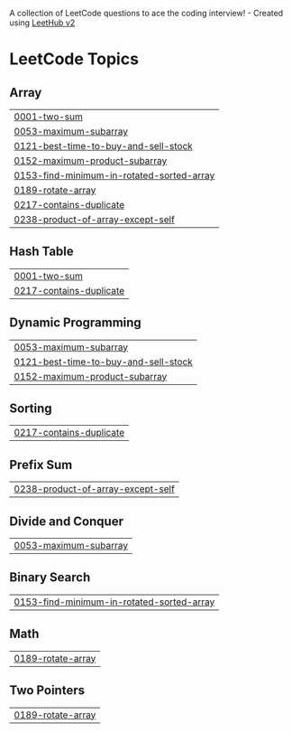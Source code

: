 A collection of LeetCode questions to ace the coding interview! - Created using [LeetHub v2](https://github.com/arunbhardwaj/LeetHub-2.0)
<!---LeetCode Topics Start-->
# LeetCode Topics
## Array
|  |
| ------- |
| [0001-two-sum](https://github.com/Uaditya18/dsa/tree/master/0001-two-sum) |
| [0053-maximum-subarray](https://github.com/Uaditya18/dsa/tree/master/0053-maximum-subarray) |
| [0121-best-time-to-buy-and-sell-stock](https://github.com/Uaditya18/dsa/tree/master/0121-best-time-to-buy-and-sell-stock) |
| [0152-maximum-product-subarray](https://github.com/Uaditya18/dsa/tree/master/0152-maximum-product-subarray) |
| [0153-find-minimum-in-rotated-sorted-array](https://github.com/Uaditya18/dsa/tree/master/0153-find-minimum-in-rotated-sorted-array) |
| [0189-rotate-array](https://github.com/Uaditya18/dsa/tree/master/0189-rotate-array) |
| [0217-contains-duplicate](https://github.com/Uaditya18/dsa/tree/master/0217-contains-duplicate) |
| [0238-product-of-array-except-self](https://github.com/Uaditya18/dsa/tree/master/0238-product-of-array-except-self) |
## Hash Table
|  |
| ------- |
| [0001-two-sum](https://github.com/Uaditya18/dsa/tree/master/0001-two-sum) |
| [0217-contains-duplicate](https://github.com/Uaditya18/dsa/tree/master/0217-contains-duplicate) |
## Dynamic Programming
|  |
| ------- |
| [0053-maximum-subarray](https://github.com/Uaditya18/dsa/tree/master/0053-maximum-subarray) |
| [0121-best-time-to-buy-and-sell-stock](https://github.com/Uaditya18/dsa/tree/master/0121-best-time-to-buy-and-sell-stock) |
| [0152-maximum-product-subarray](https://github.com/Uaditya18/dsa/tree/master/0152-maximum-product-subarray) |
## Sorting
|  |
| ------- |
| [0217-contains-duplicate](https://github.com/Uaditya18/dsa/tree/master/0217-contains-duplicate) |
## Prefix Sum
|  |
| ------- |
| [0238-product-of-array-except-self](https://github.com/Uaditya18/dsa/tree/master/0238-product-of-array-except-self) |
## Divide and Conquer
|  |
| ------- |
| [0053-maximum-subarray](https://github.com/Uaditya18/dsa/tree/master/0053-maximum-subarray) |
## Binary Search
|  |
| ------- |
| [0153-find-minimum-in-rotated-sorted-array](https://github.com/Uaditya18/dsa/tree/master/0153-find-minimum-in-rotated-sorted-array) |
## Math
|  |
| ------- |
| [0189-rotate-array](https://github.com/Uaditya18/dsa/tree/master/0189-rotate-array) |
## Two Pointers
|  |
| ------- |
| [0189-rotate-array](https://github.com/Uaditya18/dsa/tree/master/0189-rotate-array) |
<!---LeetCode Topics End-->